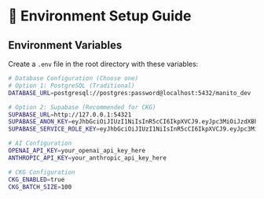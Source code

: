 # 🔧 Environment Setup Guide

## Environment Variables

Create a `.env` file in the root directory with these variables:

```bash
# Database Configuration (Choose one)
# Option 1: PostgreSQL (Traditional)
DATABASE_URL=postgresql://postgres:password@localhost:5432/manito_dev

# Option 2: Supabase (Recommended for CKG)
SUPABASE_URL=http://127.0.0.1:54321
SUPABASE_ANON_KEY=eyJhbGciOiJIUzI1NiIsInR5cCI6IkpXVCJ9.eyJpc3MiOiJzdXBhYmFzZS1kZW1vIiwicm9sZSI6ImFub24iLCJleHAiOjE5ODM4MTI5OTZ9.CRXP1A7WOeoJeXxjNni43kdQwgnWNReilDMblYTn_I0
SUPABASE_SERVICE_ROLE_KEY=eyJhbGciOiJIUzI1NiIsInR5cCI6IkpXVCJ9.eyJpc3MiOiJzdXBhYmFzZS1kZW1vIiwicm9sZSI6InNlcnZpY2Vfcm9sZSIsImV4cCI6MTk4MzgxMjk5Nn0.EGIM96RAZx35lJzdJsyH-qQwv8Hdp7fsn3W0YpN81IU

# AI Configuration
OPENAI_API_KEY=your_openai_api_key_here
ANTHROPIC_API_KEY=your_anthropic_api_key_here

# CKG Configuration
CKG_ENABLED=true
CKG_BATCH_SIZE=100
```
